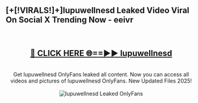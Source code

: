 <h2>[+[!VIRALS!]+]lupuwellnesd Leaked Video Viral On Social X Trending Now - eeivr</h2>
<br>
<div align="center">
<h2><a href="https://libra.edu.pl?lupuwellnesd" rel="nofollow">🔴 CLICK HERE 🌐==►► lupuwellnesd</a></h2>
<br>
Get lupuwellnesd OnlyFans leaked all content. Now you can access all videos and pictures of lupuwellnesd OnlyFans. New Updated Files 2025!
<br>
<br>
<a href="https://libra.edu.pl?lupuwellnesd" rel="nofollow" data-target="animated-image.originalLink"><img src="https://i.ibb.co.com/WyWwxjT/player-gif2.gif" alt="lupuwellnesd Leaked OnlyFans" style="max-width: 100%; display: inline-block;" data-target="animated-image.originalImage"></a>
</div>
<br>